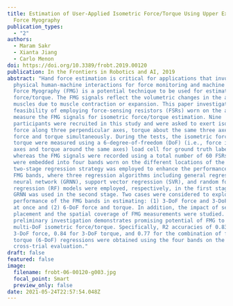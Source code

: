 ```yaml
---
title: Estimation of User-Applied Isometric Force/Torque Using Upper Extremity
  Force Myography
publication_types:
  - "2"
authors:
  - Maram Sakr
  - Xianta Jiang
  - Carlo Menon
doi: https://doi.org/10.3389/frobt.2019.00120
publication: In the Frontiers in Robotics and AI, 2019
abstract: "Hand force estimation is critical for applications that involve
  physical human-machine interactions for force monitoring and machine control.
  Force Myography (FMG) is a potential technique to be used for estimating hand
  force/torque. The FMG signals reflect the volumetric changes in the arm
  muscles due to muscle contraction or expansion. This paper investigates the
  feasibility of employing force-sensing resistors (FSRs) worn on the arm to
  measure the FMG signals for isometric force/torque estimation. Nine
  participants were recruited in this study and were asked to exert isometric
  force along three perpendicular axes, torque about the same three axes, and
  force and torque simultaneously. During the tests, the isometric force and
  torque were measured using a 6-degree-of-freedom (DoF) (i.e., force in three
  axes and torque around the same axes) load cell for ground truth labels
  whereas the FMG signals were recorded using a total number of 60 FSRs, which
  were embedded into four bands worn on the different locations of the arm. A
  two-stage regression strategy was employed to enhance the performance of the
  FMG bands, where three regression algorithms including general regression
  neural network (GRNN), support vector regression (SVR), and random forest
  regression (RF) models were employed, respectively, in the first stage and
  GRNN was used in the second stage. Two cases were considered to explore the
  performance of the FMG bands in estimating: (1) 3-DoF force and 3-DoF torque
  at once and (2) 6-DoF force and torque. In addition, the impact of sensor
  placement and the spatial coverage of FMG measurements were studied. This
  preliminary investigation demonstrates promising potential of FMG to estimate
  multi-DoF isometric force/torque. Specifically, R2 accuracies of 0.83 for the
  3-DoF force, 0.84 for 3-DoF torque, and 0.77 for the combination of force and
  torque (6-DoF) regressions were obtained using the four bands on the arm in
  cross-trial evaluation."
draft: false
featured: false
image:
  filename: frobt-06-00120-g003.jpg
  focal_point: Smart
  preview_only: false
date: 2021-05-24T22:57:54.048Z
---
```

